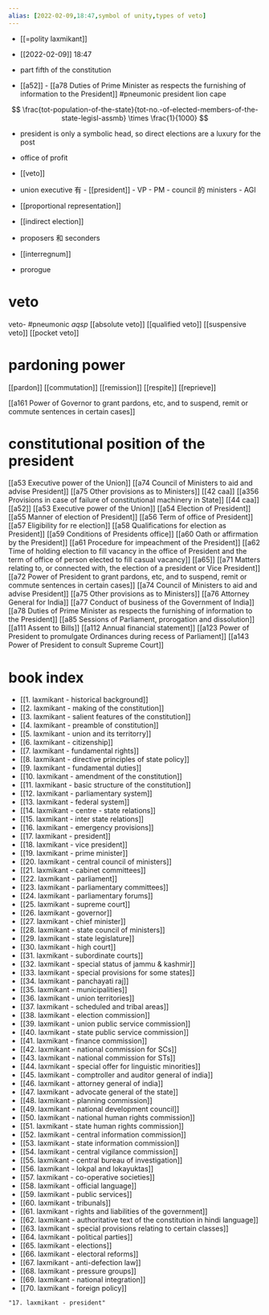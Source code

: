 ```yaml
---
alias: [2022-02-09,18:47,symbol of unity,types of veto]
---
```

- [[=polity laxmikant]]

- [[2022-02-09]] 18:47
- part fifth of the constitution
- [[a52]] - [[a78 Duties of Prime Minister as respects the furnishing of information to the President]] #pneumonic president lion cape

$$ \frac{tot-population-of-the-state}{tot-no.-of-elected-members-of-the-state-legisl-assmb} \times \frac{1}{1000} $$
- president is only a symbolic head, so direct elections are a luxury for the post
- office of profit
- [[veto]]

- union executive 有 
		- [[president]]
		- VP
		- PM
		- council 的 ministers
		- AGI
- [[proportional representation]]
- [[indirect election]]
- proposers 和 seconders
- [[interregnum]]
- prorogue
# veto
veto- #pneumonic _aqsp_
[[absolute veto]]
[[qualified veto]]
[[suspensive veto]]
[[pocket veto]]
# pardoning power
[[pardon]]
[[commutation]]
[[remission]]
[[respite]]
[[reprieve]]

[[a161 Power of Governor to grant pardons, etc, and to suspend, remit or commute sentences in certain cases]]
# constitutional position of the president
[[a53 Executive power of the Union]] [[a74 Council of Ministers to aid and advise President]] [[a75 Other provisions as to Ministers]]
[[42 caa]]
[[a356 Provisions in case of failure of constitutional machinery in State]]
[[44 caa]]
[[a52]] [[a53 Executive power of the Union]] [[a54 Election of President]][[a55 Manner of election of President]] [[a56 Term of office of President]] [[a57 Eligibility for re election]] [[a58 Qualifications for election as President]] [[a59 Conditions of Presidents office]] [[a60 Oath or affirmation by the President]] [[a61 Procedure for impeachment of the President]] [[a62 Time of holding election to fill vacancy in the office of President and the term of office of person elected to fill casual vacancy]] [[a65]] [[a71 Matters relating to, or connected with, the election of a president or Vice President]] [[a72 Power of President to grant pardons, etc, and to suspend, remit or commute sentences in certain cases]] [[a74 Council of Ministers to aid and advise President]] [[a75 Other provisions as to Ministers]] [[a76 Attorney General for India]] [[a77 Conduct of business of the Government of India]] [[a78 Duties of Prime Minister as respects the furnishing of information to the President]] [[a85 Sessions of Parliament, prorogation and dissolution]] [[a111 Assent to Bills]] [[a112 Annual financial statement]] [[a123 Power of President to promulgate Ordinances during recess of Parliament]] [[a143 Power of President to consult Supreme Court]]
# book index
- [[1. laxmikant - historical background]]
- [[2. laxmikant - making of the constitution]]
- [[3. laxmikant - salient features of the constitution]]
- [[4. laxmikant - preamble of constitution]]
- [[5. laxmikant - union and its territorry]]
- [[6. laxmikant - citizenship]]
- [[7. laxmikant - fundamental rights]]
- [[8. laxmikant - directive principles of state policy]]
- [[9. laxmikant - fundamental duties]]
- [[10. laxmikant - amendment of the constitution]]
- [[11. laxmikant - basic structure of the constitution]]
- [[12. laxmikant - parliamentary system]]
- [[13. laxmikant - federal system]]
- [[14. laxmikant - centre - state relations]]
- [[15. laxmikant - inter state relations]]
- [[16. laxmikant - emergency provisions]]
- [[17. laxmikant - president]]
- [[18. laxmikant - vice president]]
- [[19. laxmikant - prime minister]]
- [[20. laxmikant - central council of ministers]]
- [[21. laxmikant - cabinet committees]]
- [[22. laxmikant - parliament]]
- [[23. laxmikant - parliamentary committees]]
- [[24. laxmikant - parliamentary forums]]
- [[25. laxmikant - supreme court]]
- [[26. laxmikant - governor]]
- [[27. laxmikant - chief minister]]
- [[28. laxmikant - state council of ministers]]
- [[29. laxmikant - state legislature]]
- [[30. laxmikant - high court]]
- [[31. laxmikant - subordinate courts]]
- [[32. laxmikant - special status of jammu & kashmir]]
- [[33. laxmikant - special provisions for some states]]
- [[34. laxmikant - panchayati raj]]
- [[35. laxmikant - municipalities]]
- [[36. laxmikant - union territories]]
- [[37. laxmikant - scheduled and tribal areas]]
- [[38. laxmikant - election commission]]
- [[39. laxmikant - union public service commission]]
- [[40. laxmikant - state public service commission]]
- [[41. laxmikant - finance commission]]
- [[42. laxmikant - national commission for SCs]]
- [[43. laxmikant - national commission for STs]]
- [[44. laxmikant - special offer for linguistic minorities]]
- [[45. laxmikant - comptroller and auditor general of india]]
- [[46. laxmikant - attorney general of india]]
- [[47. laxmikant - advocate general of the state]]
- [[48. laxmikant - planning commission]]
- [[49. laxmikant - national development council]]
- [[50. laxmikant - national human rights commission]]
- [[51. laxmikant - state human rights commission]]
- [[52. laxmikant - central information commission]]
- [[53. laxmikant - state information commission]]
- [[54. laxmikant - central vigilance commission]]
- [[55. laxmikant - central bureau of investigation]]
- [[56. laxmikant - lokpal and lokayuktas]]
- [[57. laxmikant - co-operative societies]]
- [[58. laxmikant - official language]]
- [[59. laxmikant - public services]]
- [[60. laxmikant - tribunals]]
- [[61. laxmikant - rights and liabilities of the government]]
- [[62. laxmikant - authoritative text of the constitution in hindi language]]
- [[63. laxmikant - special provisions relating to certain classes]]
- [[64. laxmikant - political parties]]
- [[65. laxmikant - elections]]
- [[66. laxmikant - electoral reforms]]
- [[67. laxmikant - anti-defection law]]
- [[68. laxmikant - pressure groups]]
- [[69. laxmikant - national integration]]
- [[70. laxmikant - foreign policy]]
```query
"17. laxmikant - president"
```